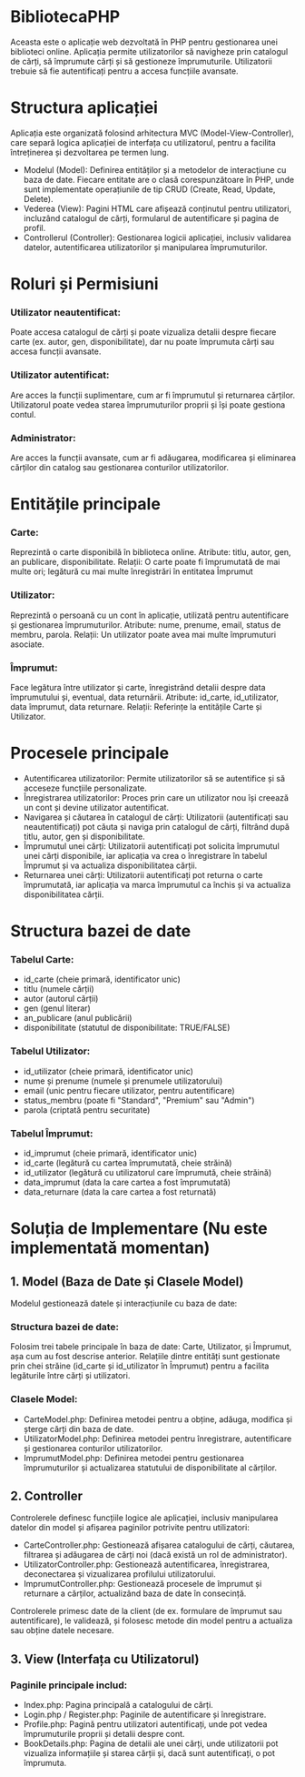 # BibliotecaPHP
Aceasta este o aplicație web dezvoltată în PHP pentru gestionarea unei biblioteci online. Aplicația permite utilizatorilor să navigheze prin catalogul de cărți, să împrumute cărți și să gestioneze împrumuturile. Utilizatorii trebuie să fie autentificați pentru a accesa funcțiile avansate.

# Structura aplicației
Aplicația este organizată folosind arhitectura MVC (Model-View-Controller), care separă logica aplicației de interfața cu utilizatorul, pentru a facilita întreținerea și dezvoltarea pe termen lung.

- Modelul (Model): Definirea entităților și a metodelor de interacțiune cu baza de date. Fiecare entitate are o clasă corespunzătoare în PHP, unde sunt implementate operațiunile de tip CRUD (Create, Read, Update, Delete).
- Vederea (View): Pagini HTML care afișează conținutul pentru utilizatori, incluzând catalogul de cărți, formularul de autentificare și pagina de profil.
- Controllerul (Controller): Gestionarea logicii aplicației, inclusiv validarea datelor, autentificarea utilizatorilor și manipularea împrumuturilor.

# Roluri și Permisiuni
 ### Utilizator neautentificat: 
 Poate accesa catalogul de cărți și poate vizualiza detalii despre fiecare carte (ex. autor, gen, disponibilitate), dar nu poate împrumuta cărți sau accesa funcții avansate.
 ### Utilizator autentificat: 
 Are acces la funcții suplimentare, cum ar fi împrumutul și returnarea cărților. Utilizatorul poate vedea starea împrumuturilor proprii și își poate gestiona contul.
 ### Administrator: 
 Are acces la funcții avansate, cum ar fi adăugarea, modificarea și eliminarea cărților din catalog sau gestionarea conturilor utilizatorilor.
 
# Entitățile principale
 ### Carte: 
 Reprezintă o carte disponibilă în biblioteca online.
 Atribute: titlu, autor, gen, an publicare, disponibilitate.
 Relații: O carte poate fi împrumutată de mai multe ori; legătură cu mai multe înregistrări în entitatea Împrumut
 
 ### Utilizator: 
 Reprezintă o persoană cu un cont în aplicație, utilizată pentru autentificare și gestionarea împrumuturilor.
Atribute: nume, prenume, email, status de membru, parola.
Relații: Un utilizator poate avea mai multe împrumuturi asociate.

 ### Împrumut: 
 Face legătura între utilizator și carte, înregistrând detalii despre data împrumutului și, eventual, data returnării.
Atribute: id_carte, id_utilizator, data împrumut, data returnare.
Relații: Referințe la entitățile Carte și Utilizator.

# Procesele principale
- Autentificarea utilizatorilor: Permite utilizatorilor să se autentifice și să acceseze funcțiile personalizate.
- Înregistrarea utilizatorilor: Proces prin care un utilizator nou își creează un cont și devine utilizator autentificat.
- Navigarea și căutarea în catalogul de cărți: Utilizatorii (autentificați sau neautentificați) pot căuta și naviga prin catalogul de cărți, filtrând după titlu, autor, gen și disponibilitate.
- Împrumutul unei cărți: Utilizatorii autentificați pot solicita împrumutul unei cărți disponibile, iar aplicația va crea o înregistrare în tabelul Împrumut și va actualiza disponibilitatea cărții.
- Returnarea unei cărți: Utilizatorii autentificați pot returna o carte împrumutată, iar aplicația va marca împrumutul ca închis și va actualiza disponibilitatea cărții.

# Structura bazei de date
 ### Tabelul Carte:
- id_carte (cheie primară, identificator unic)
- titlu (numele cărții)
- autor (autorul cărții)
- gen (genul literar)
- an_publicare (anul publicării)
- disponibilitate (statutul de disponibilitate: TRUE/FALSE)
 ### Tabelul Utilizator:
- id_utilizator (cheie primară, identificator unic)
- nume și prenume (numele și prenumele utilizatorului)
- email (unic pentru fiecare utilizator, pentru autentificare)
- status_membru (poate fi "Standard", "Premium" sau "Admin")
- parola (criptată pentru securitate)
 ### Tabelul Împrumut:
- id_imprumut (cheie primară, identificator unic)
- id_carte (legătură cu cartea împrumutată, cheie străină)
- id_utilizator (legătură cu utilizatorul care împrumută, cheie străină)
- data_imprumut (data la care cartea a fost împrumutată)
- data_returnare (data la care cartea a fost returnată)

# Soluția de Implementare (Nu este implementată momentan)
## 1. Model (Baza de Date și Clasele Model)

Modelul gestionează datele și interacțiunile cu baza de date:

### Structura bazei de date: 
Folosim trei tabele principale în baza de date: Carte, Utilizator, și Împrumut, așa cum au fost descrise anterior. Relațiile dintre entități sunt gestionate prin chei străine (id_carte și id_utilizator în Împrumut) pentru a facilita legăturile între cărți și utilizatori.

### Clasele Model:
- CarteModel.php: Definirea metodei pentru a obține, adăuga, modifica și șterge cărți din baza de date.
- UtilizatorModel.php: Definirea metodei pentru înregistrare, autentificare și gestionarea conturilor utilizatorilor.
- ImprumutModel.php: Definirea metodei pentru gestionarea împrumuturilor și actualizarea statutului de disponibilitate al cărților.

## 2. Controller

Controlerele definesc funcțiile logice ale aplicației, inclusiv manipularea datelor din model și afișarea paginilor potrivite pentru utilizatori:

- CarteController.php: Gestionează afișarea catalogului de cărți, căutarea, filtrarea și adăugarea de cărți noi (dacă există un rol de administrator).
- UtilizatorController.php: Gestionează autentificarea, înregistrarea, deconectarea și vizualizarea profilului utilizatorului.
- ImprumutController.php: Gestionează procesele de împrumut și returnare a cărților, actualizând baza de date în consecință.
  
Controlerele primesc date de la client (de ex. formulare de împrumut sau autentificare), le validează, și folosesc metode din model pentru a actualiza sau obține datele necesare.

## 3. View (Interfața cu Utilizatorul)

### Paginile principale includ:
- Index.php: Pagina principală a catalogului de cărți.
- Login.php / Register.php: Paginile de autentificare și înregistrare.
- Profile.php: Pagină pentru utilizatori autentificați, unde pot vedea împrumuturile proprii și detalii despre cont.
- BookDetails.php: Pagina de detalii ale unei cărți, unde utilizatorii pot vizualiza informațiile și starea cărții și, dacă sunt autentificați, o pot împrumuta.
